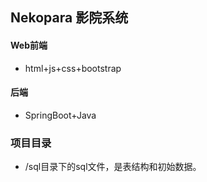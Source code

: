 ## Nekopara 影院系统

#### Web前端

- html+js+css+bootstrap

#### 后端

- SpringBoot+Java


### 项目目录

- /sql目录下的sql文件，是表结构和初始数据。




   
   
   
   

    
